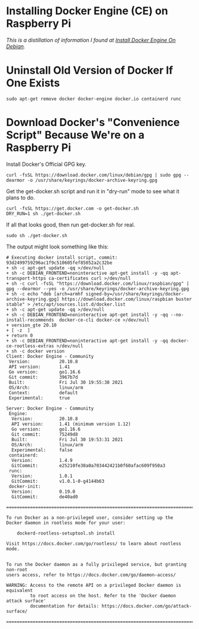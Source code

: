 # Installing Docker Engine (CE) on Raspberry Pi

*This is a distillation of information I found at [Install Docker Engine On Debian](https://docs.docker.com/engine/install/debian/).*

# Uninstall Old Version of Docker If One Exists

```shell
sudo apt-get remove docker docker-engine docker.io containerd runc
```

# Download Docker's "Convenience Script" Because We're on a Raspberry Pi

Install Docker's Official GPG key.

```shell
curl -fsSL https://download.docker.com/linux/debian/gpg | sudo gpg --dearmor -o /usr/share/keyrings/docker-archive-keyring.gpg
```

Get the get-docker.sh script and run it in "dry-run" mode to see what it plans to do.

```shell
curl -fsSL https://get.docker.com -o get-docker.sh
DRY_RUN=1 sh ./get-docker.sh
```

If all that looks good, then run get-docker.sh for real.

```shell
sudo sh ./get-docker.sh
```

The output might look something like this:

```shell
# Executing docker install script, commit: 93d2499759296ac1f9c510605fef85052a2c32be
+ sh -c apt-get update -qq >/dev/null
+ sh -c DEBIAN_FRONTEND=noninteractive apt-get install -y -qq apt-transport-https ca-certificates curl >/dev/null
+ sh -c curl -fsSL "https://download.docker.com/linux/raspbian/gpg" | gpg --dearmor --yes -o /usr/share/keyrings/docker-archive-keyring.gpg
+ sh -c echo "deb [arch=armhf signed-by=/usr/share/keyrings/docker-archive-keyring.gpg] https://download.docker.com/linux/raspbian buster stable" > /etc/apt/sources.list.d/docker.list
+ sh -c apt-get update -qq >/dev/null
+ sh -c DEBIAN_FRONTEND=noninteractive apt-get install -y -qq --no-install-recommends  docker-ce-cli docker-ce >/dev/null
+ version_gte 20.10
+ [ -z  ]
+ return 0
+ sh -c DEBIAN_FRONTEND=noninteractive apt-get install -y -qq docker-ce-rootless-extras >/dev/null
+ sh -c docker version
Client: Docker Engine - Community
 Version:           20.10.8
 API version:       1.41
 Go version:        go1.16.6
 Git commit:        3967b7d
 Built:             Fri Jul 30 19:55:38 2021
 OS/Arch:           linux/arm
 Context:           default
 Experimental:      true

Server: Docker Engine - Community
 Engine:
  Version:          20.10.8
  API version:      1.41 (minimum version 1.12)
  Go version:       go1.16.6
  Git commit:       75249d8
  Built:            Fri Jul 30 19:53:31 2021
  OS/Arch:          linux/arm
  Experimental:     false
 containerd:
  Version:          1.4.9
  GitCommit:        e25210fe30a0a703442421b0f60afac609f950a3
 runc:
  Version:          1.0.1
  GitCommit:        v1.0.1-0-g4144b63
 docker-init:
  Version:          0.19.0
  GitCommit:        de40ad0

================================================================================

To run Docker as a non-privileged user, consider setting up the
Docker daemon in rootless mode for your user:

    dockerd-rootless-setuptool.sh install

Visit https://docs.docker.com/go/rootless/ to learn about rootless mode.


To run the Docker daemon as a fully privileged service, but granting non-root
users access, refer to https://docs.docker.com/go/daemon-access/

WARNING: Access to the remote API on a privileged Docker daemon is equivalent
         to root access on the host. Refer to the 'Docker daemon attack surface'
         documentation for details: https://docs.docker.com/go/attack-surface/

================================================================================
```


